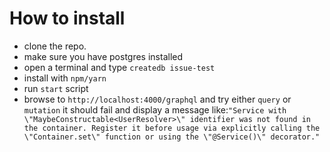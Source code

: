 # How to install

- clone the repo.
- make sure you have postgres installed
- open a terminal and type `createdb issue-test`
- install with `npm/yarn`
- run `start` script
- browse to `http://localhost:4000/graphql` and try either `query` or `mutation` it should fail and display a message like:`"Service with \"MaybeConstructable<UserResolver>\" identifier was not found in the container. Register it before usage via explicitly calling the \"Container.set\" function or using the \"@Service()\" decorator."`
